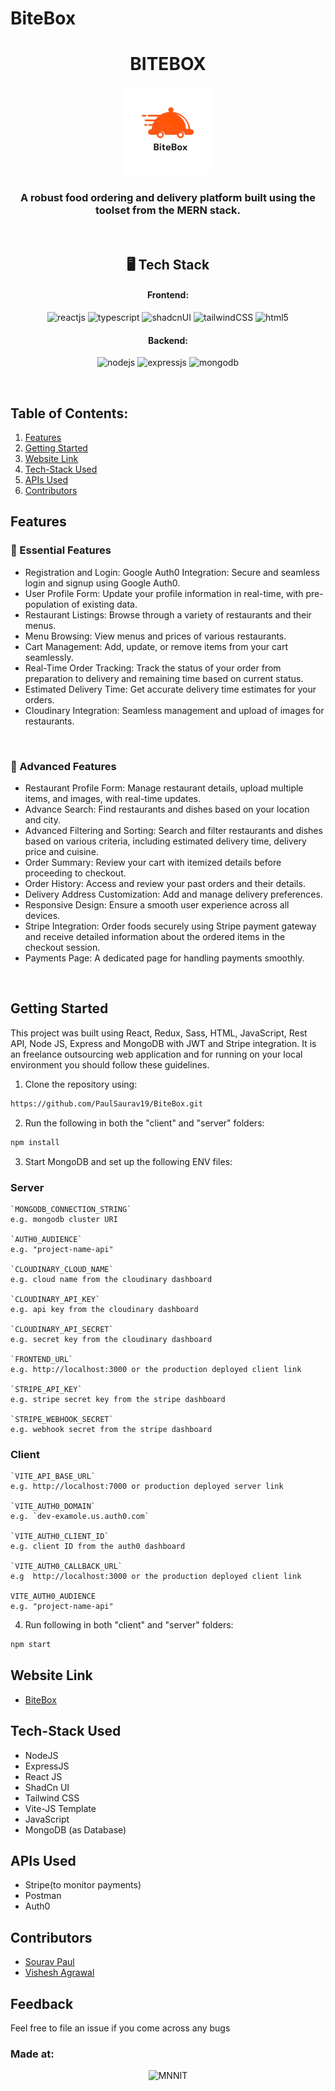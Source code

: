 # BiteBox
<h1 align="center">BITEBOX</h1>
<p align="center">
<img alt="Logo" width="142px" src="client/src/assets/githubAppLogo.png" />
</p>

<h3 align="center">A robust food ordering and delivery platform built using the toolset from the MERN stack.</h3>

<br />

<h2 align="center">🖥️ Tech Stack</h2>

<h4 align="center">Frontend:</h4>

<p align="center">
  <img src="https://img.shields.io/badge/React-20232A?style=for-the-badge&logo=react&logoColor=61DAFB" alt="reactjs" />
  <img src="https://img.shields.io/badge/TypeScript-007ACC?style=for-the-badge&logo=typescript&logoColor=white" alt="typescript" />
  <img src="https://img.shields.io/badge/shadcn%2Fui-000000?style=for-the-badge&logo=shadcnui&logoColor=white" alt="shadcnUI" />
  <img src="https://img.shields.io/badge/Tailwind_CSS-38B2AC?style=for-the-badge&logo=tailwind-css&logoColor=white" alt="tailwindCSS" />
  <img src="https://img.shields.io/badge/HTML5-E34F26?style=for-the-badge&logo=html5&logoColor=white" alt="html5" />
</p>

<h4 align="center">Backend:</h4>

<p align="center">
  <img src="https://img.shields.io/badge/Node.js-339933?style=for-the-badge&logo=nodedotjs&logoColor=white" alt="nodejs" />
  <img src="https://img.shields.io/badge/Express.js-000000?style=for-the-badge&logo=express&logoColor=white" alt="expressjs" />
  <img src="https://img.shields.io/badge/MongoDB-4EA94B?style=for-the-badge&logo=mongodb&logoColor=white" alt="mongodb" />

</p>

  </em>
</p>
<br />

## Table of Contents:

1) [Features](#fet)
2) [Getting Started](#install)
3) [Website Link](#projectLink)
4) [Tech-Stack Used](#depend) 
5) [APIs Used](#apis)
6) [Contributors](#contri)

<a name="fet"></a>
## Features

### 🚀 Essential Features

- Registration and Login: Google Auth0 Integration: Secure and seamless login and signup using Google Auth0.
- User Profile Form: Update your profile information in real-time, with pre-population of existing data.
- Restaurant Listings: Browse through a variety of restaurants and their menus.
- Menu Browsing: View menus and prices of various restaurants.
- Cart Management: Add, update, or remove items from your cart seamlessly. 
- Real-Time Order Tracking: Track the status of your order from preparation to delivery and remaining time based on current status.
- Estimated Delivery Time: Get accurate delivery time estimates for your orders.
- Cloudinary Integration: Seamless management and upload of images for restaurants.


<br />

### 🚀 Advanced Features

- Restaurant Profile Form: Manage restaurant details, upload multiple items, and images, with real-time updates.
- Advance Search: Find restaurants and dishes based on your location and city.
- Advanced Filtering and Sorting: Search and filter restaurants and dishes based on various criteria, including estimated delivery time, delivery price and cuisine.
- Order Summary: Review your cart with itemized details before proceeding to checkout.
- Order History: Access and review your past orders and their details.
- Delivery Address Customization: Add and manage delivery preferences.
- Responsive Design: Ensure a smooth user experience across all devices.
- Stripe Integration: Order foods securely using Stripe payment gateway and receive detailed information about the ordered items in the checkout session.
- Payments Page: A dedicated page for handling payments smoothly.

<br />

<a name="install"></a> 
## Getting Started

This project was built using React, Redux, Sass, HTML, JavaScript, Rest API, Node JS, Express and MongoDB with JWT and Stripe integration. It is an freelance outsourcing web application and for running on your local environment you should follow these guidelines.

1) Clone the repository using:
```bash
https://github.com/PaulSaurav19/BiteBox.git
```
2) Run the following in both the "client" and "server" folders:
```bash
npm install 
```
3) Start MongoDB and set up the following ENV files:

### Server
```
`MONGODB_CONNECTION_STRING`
e.g. mongodb cluster URI

`AUTH0_AUDIENCE`
e.g. "project-name-api"

`CLOUDINARY_CLOUD_NAME`
e.g. cloud name from the cloudinary dashboard

`CLOUDINARY_API_KEY`
e.g. api key from the cloudinary dashboard

`CLOUDINARY_API_SECRET`
e.g. secret key from the cloudinary dashboard

`FRONTEND_URL`
e.g. http://localhost:3000 or the production deployed client link

`STRIPE_API_KEY`
e.g. stripe secret key from the stripe dashboard

`STRIPE_WEBHOOK_SECRET`
e.g. webhook secret from the stripe dashboard

```
### Client
```
`VITE_API_BASE_URL`
e.g. http://localhost:7000 or production deployed server link

`VITE_AUTH0_DOMAIN`
e.g. `dev-examole.us.auth0.com`

`VITE_AUTH0_CLIENT_ID`
e.g. client ID from the auth0 dashboard

`VITE_AUTH0_CALLBACK_URL`
e.g  http://localhost:3000 or the production deployed client link

VITE_AUTH0_AUDIENCE
e.g. "project-name-api"

```
4) Run following in both "client" and "server" folders:
```bash
npm start
```

<a name="projectLink"></a> 
## Website Link

* [BiteBox](https://biteboxone.onrender.com)


<a name="depend"></a>
## Tech-Stack Used

* NodeJS
* ExpressJS
* React JS
* ShadCn UI
* Tailwind CSS
* Vite-JS Template
* JavaScript
* MongoDB (as Database)

<a name="apis"></a>
## APIs Used

* Stripe(to monitor payments)
* Postman
* Auth0

<a name="contri"></a>
## Contributors

* [Sourav Paul](https://github.com/adityaashish123)
* [Vishesh Agrawal](https://github.com/Vishesh-MNNIT)

## Feedback
Feel free to file an issue if you come across any bugs

### Made at:

<p align="center">
<img alt="MNNIT" width="112px" src="http://www.mnnit.ac.in/institutelogo/MNNIT%20(logo)png.png" />
</p>
